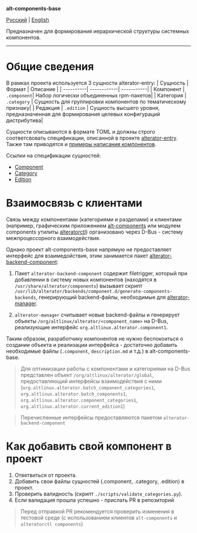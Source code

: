**alt-components-base**

[Русский](README.ru_RU.md) | [English](../README.md)

Предназначен для формирования иерархической структуры системных компонентов.

---

# Общие сведения
В рамках проекта используется 3 сущности alterator-entry:
| Сущность  |    Формат   | Описание   |
| ----------| ------------| -----------|
| Компонент | `.component`| Набор логически объединенных rpm-пакетов|
| Категория | `.category` | Сущность для группировки компонентов по тематическому признаку|
| Редакция  | `.edition`  | Сущность высшего уровня, предназначенная для формирования целевых конфигураций дистрибутива|

Сущности описываются в формате TOML и должны строго соответсвовать спецификации, описанной в проекте [alterator-entry](https://altlinux.space/alterator/alterator-entry/src/branch/master/doc). Также там приводятся и [примеры написания компонентов](https://altlinux.space/alterator/alterator-entry/src/branch/master/examples/component).

Ссылки на спецификации сущностей:
- [Component](https://altlinux.space/alterator/alterator-entry/src/branch/master/doc#%D1%81%D1%83%D1%89%D0%BD%D0%BE%D1%81%D1%82%D1%8C-%D1%82%D0%B8%D0%BF%D0%B0-component)
- [Category](https://altlinux.space/alterator/alterator-entry/src/branch/master/doc#%D1%81%D1%83%D1%89%D0%BD%D0%BE%D1%81%D1%82%D1%8C-%D1%82%D0%B8%D0%BF%D0%B0-category)
- [Edition](https://altlinux.space/alterator/alterator-entry/src/branch/master/doc#%D1%81%D1%83%D1%89%D0%BD%D0%BE%D1%81%D1%82%D1%8C-%D1%82%D0%B8%D0%BF%D0%B0-edition)

# Взаимосвязь с клиентами
Связь между компонентами (категориями и разделами) и клиентами (например, графическим приложением [alt-components](https://altlinux.space/alterator/alt-components) или модулем components утилиты [alteratorctl](https://altlinux.space/alterator/alteratorctl)) организовано через D-Bus - систему межпроцессорного взаимодействия.

Однако проект alt-components-base напрямую не предоставляет интерфейс для взаимедойствия, этим занимается пакет [alterator-backend-component](https://altlinux.space/alterator/alterator-backend-component):

1. Пакет `alterator-backend-component` содержит filetrigger, который при добавлении в систему новых компонентов (находятся в `/usr/share/alterator/components`) вызывает скрипт `/usr/lib/alterator/backends/component.d/generate-components-backends`, генерирующий backend-файлы, необходимые для [alterator-manager](https://altlinux.space/alterator/alterator-manager).

2. `alterator-manager` считывает новые backend-файлы и генерирует объекты `/org/altlinux/alterator/<component_name>` на D-Bus, реализующие интерфейс `org.altlinux.alterator.component1`.

Таким образом, разработчику компонентов не нужно беспокоиться о создании объекта и реализации интерфейса - достаточно добавить необходимые файлы (`.component`, `description.md` и т.д.) в alt-components-base.

> Для оптимизации работы с компонентами и категориями на D-Bus представлен объект `/org/altlinux/alterator/global`, предоставляющий интерфейсы взаимодействия с ними (`org.altlinux.alterator.batch_component_categories1`, `org.altlinux.alterator.batch_components1`, `org.altlinux.alterator.component_categories1`, `org.altlinux.alterator.current_edition1`)

> Перечисленные интерфейсы предоставляются пакетом `alterator-backend-component`

# Как добавить свой компонент в проект
1. Ответвиться от проекта.
2. Добавить свои файлы сущностей (.component, .category, .edition) в проект.
3. Проверить валидноcть (скрипт `./scripts/validate_categories.py`).
4. Если валидация прошла успешно - прислать PR в репозиторий

> Перед отправкой PR рекомендуется проверить изменения в тестовой среде (с использованием клиентов `alt-components` и `alteratorctl components`)
